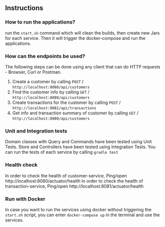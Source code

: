## Instructions

### How to run the applications?
run the `start.sh` command which will clean the builds, then create new Jars for each service. Then it will trigger the docker-compose and run the applications.

### How can the endpoints be used?
The following steps can be done using any client that can do HTTP requests - Browser, Curl or Postman.
1. Create a customer by calling `POST` / `http://localhost:8080/api/customers`
2. Find the customer info by calling `GET` / `http://localhost:8080/api/customers`
3. Create transactions for the customer by calling `POST` / `http://localhost:8081/api/transactions`
4. Get info and transaction summary of customer by calling `GET` / `http://localhost:8080/api/customers`

### Unit and Integration tests
Domain classes with Query and Commands have been tested using Unit Tests. Store and Controllers have been tested using Integration Tests.
You can run the tests of each service by calling `gradle test`

### Health check
In order to check the health of customer-service, Ping/open http://localhost:8080/actuator/health
In order to check the health of transaction-service, Ping/open http://localhost:8081/actuator/health

### Run with Docker
In case you want to run the services using docker without triggering the `start.sh` script, you can enter `docker-compose up` in the terminal and use the services.
